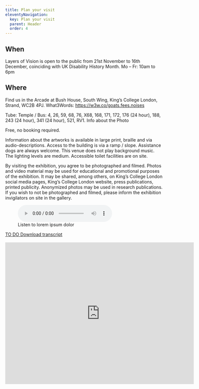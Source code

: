 ```yaml
---
title: Plan your visit
eleventyNavigation:
  key: Plan your visit
  parent: Header
  order: 4
---
```


<!-- ## How to get here-->

## When

Layers of Vision is open to the public from 21st November to 16th December, coinciding with UK Disability History Month.
Mo – Fr: 10am to 6pm

## Where

Find us in the Arcade at Bush House, South Wing, King’s College London, Strand, WC2B 4PJ.
What3Words: https://w3w.co/goats.fees.noises

Tube: Temple / Bus: 4, 26, 59, 68, 76, X68, 168, 171, 172,
176 (24 hour), 188, 243 (24 hour), 341 (24 hour), 521, RV1. Info about the Photo

Free, no booking required.

Information about the artworks is available in large print, braille and via audio-descriptions. Access to the building is via a ramp / slope. Assistance dogs are always welcome. This venue does not play background music. The lighting levels are medium. Accessible toilet facilities are on site.

By visiting the exhibition, you agree to be photographed and filmed. Photos and video material may be used for educational and promotional purposes of the exhibition. It may be shared, among others, on King’s College London social media pages, King’s College London website, press publications, printed publicity. Anonymized photos may be used in research publications. If you wish to not be photographed and filmed, please inform the exhibition invigilators on site in the gallery.

<!-- Audio block -->
<figure>
  <audio controls src="/media/file.mp3">
    <a href="/media/file.mp3">Download audio</a>
  </audio>
  <figcaption>Listen to lorem ipsum dolor</figcaption>
</figure>

<div class="transcript-btn">
  <a href="{{ '/assets/transcript/landing_page_welcome.docx' | url }}" class="button small">TO DO Download transcript</a>
</div>

</br>

<div style="--aspect-ratio: 4/3;">
<iframe src="https://www.google.com/maps/embed?pb=!1m18!1m12!1m3!1d9932.105639456962!2d-0.12591335481755506!3d51.512731474174785!2m3!1f0!2f0!3f0!3m2!1i1024!2i768!4f13.1!3m3!1m2!1s0x4876059db36081a5%3A0x13e84de39ffc689a!2sThe%20Arcade%20at%20Bush%20House!5e0!3m2!1sen!2suk!4v1667843091002!5m2!1sen!2suk" width="600" height="450" style="border:0;" allowfullscreen="" loading="lazy" referrerpolicy="no-referrer-when-downgrade"></iframe>
</div>
